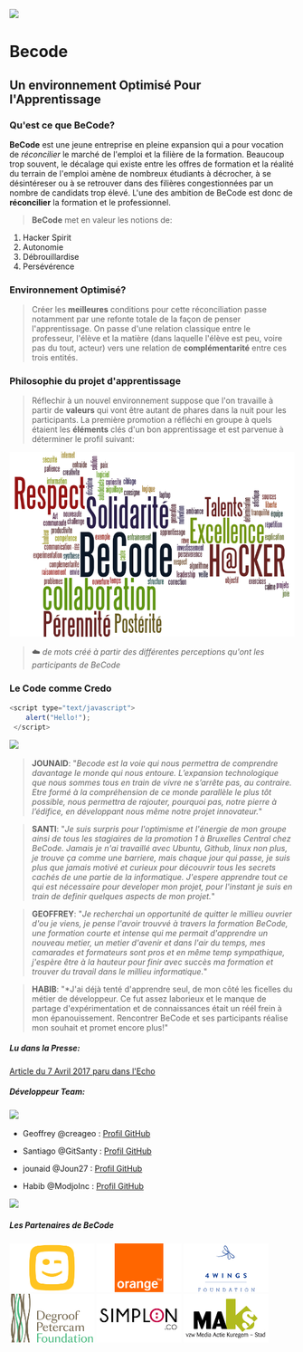 ![](https://scontent-bru2-1.xx.fbcdn.net/v/t31.0-8/15585290_386540095027862_462813526754655820_o.png?oh=8bfd8c8c4ba16934491fa27f2c76fffd&oe=5956577E)

# Becode
<!-- # Becode -->
## Un environnement Optimisé Pour l'Apprentissage
### Qu'est ce que BeCode?

**BeCode** est une jeune entreprise en pleine expansion qui a pour vocation de *réconcilier* le marché de l'emploi et la filière de la formation.
Beaucoup trop souvent, le décalage qui existe entre les offres de formation et la réalité du terrain de l'emploi amène de nombreux étudiants à décrocher, à se désintéreser ou à se retrouver dans des filières congestionnées par un nombre de candidats trop élevé.
L'une des ambition de BeCode est donc de **réconcilier** la formation et le professionnel.

>**BeCode** met en valeur les notions de:
1. Hacker Spirit
1. Autonomie
1. Débrouillardise
1. Persévérence

### Environnement Optimisé?
> Créer les **meilleures** conditions pour cette réconciliation passe notamment par une refonte totale de la façon de penser l'apprentissage. 
On passe d'une relation classique entre le professeur, l'élève et la matière (dans laquelle l'élève est peu, voire pas du tout, acteur) vers une relation de **complémentarité** entre ces trois entités.

### Philosophie du projet d'apprentissage
> Réflechir à un nouvel environnement suppose que l'on travaille à partir de **valeurs** qui vont être autant de phares dans la nuit pour les participants. La première promotion a réfléchi en groupe à quels étaient les __éléments__ clés d'un bon apprentissage et est parvenue à déterminer le profil suivant:

![Les Valeurs de BeCode](https://github.com/ModjoInc/BeCode/blob/master/wordle2.png)
> :cloud: *de mots créé à partir des différentes perceptions qu'ont les participants de BeCode*

### Le Code comme Credo
```javascript
<script type="text/javascript">
    alert("Hello!");
 </script> 
```
![](https://github.com/ModjoInc/BeCode/blob/master/quote.ico)
> **JOUNAID**: "*Becode est la voie qui nous permettra de comprendre davantage le monde qui nous entoure. L’expansion technologique que nous sommes tous en train de vivre ne s’arrête pas, au contraire. Etre formé à la compréhension de ce monde parallèle le plus tôt possible, nous permettra de rajouter, pourquoi pas, notre pierre à l’édifice, en développant nous même notre projet innovateur.*"

> **SANTI**: "*Je suis surpris pour l'optimisme et l'énergie de mon groupe ainsi de tous les stagiaires de la promotion 1 à Bruxelles Central
chez BeCode. Jamais je n'ai travaillé avec Ubuntu, Github, linux non plus, je trouve ça comme une barriere, mais chaque jour qui passe, je suis plus que jamais motivé et curieux pour découvrir tous les secrets cachés de une partie de la informatique.
J'espere apprendre tout ce qui est nécessaire pour developer mon projet, pour l'instant je suis en train de definir quelques
aspects de mon projet.*"

> __GEOFFREY__: "*Je recherchai un opportunité de quitter le millieu ouvrier d'ou je viens, je pense l'avoir trouvvé à travers la formation BeCode, une formation courte et intense qui me permait d'apprendre un nouveau metier, un metier d'avenir et dans l'air du temps, mes camarades et formateurs sont pros et en même temp sympathique, j'espère être à la hauteur pour finir avec succès ma formation et trouver du travail dans le millieu informatique.*"

> __HABIB__: "*J'ai déjà tenté d'apprendre seul, de mon côté les ficelles du métier de développeur. Ce fut assez laborieux et le manque de partage d'expérimentation et de connaissances était un réél frein à mon épanouissement. Rencontrer BeCode et ses participants réalise mon souhait et promet encore plus!"

##### Lu dans la Presse:
[Article du 7 Avril 2017 paru dans l'Echo](http://www.lecho.be/entreprises/technologie/BeCode-une-fabrique-sociale-de-codeurs-en-mode-start-up/9881172)
##### Développeur Team:
![](http://www.gif.ovh/french-gif/Informaticien%20Gif/Informaticien%20Gif%20(23).gif)
* Geoffrey @creageo : [Profil GitHub](https://github.com/creageo)
- Santiago @GitSanty : [Profil GitHub](https://github.com/GitSanty)
+ jounaid @Joun27 : [Profil GitHub](https://github.com/Joun27)
* Habib @ModjoInc : [Profil GitHub](https://github.com/ModjoInc)

![](https://scontent-bru2-1.xx.fbcdn.net/v/t31.0-8/15799934_390909794590892_3413810054793240841_o.png?oh=b1b525ad13618fe8ac36d4d1689a5c27&oe=59907477)

##### Les Partenaires de BeCode 
![Telenet](https://github.com/ModjoInc/BeCode/blob/master/telenet.png)
![Orange](https://github.com/ModjoInc/BeCode/blob/master/orange.png)
![4wings](https://github.com/ModjoInc/BeCode/blob/master/4wings.png)
![Degroof](https://github.com/ModjoInc/BeCode/blob/master/degroof.png)
![Simplon](https://github.com/ModjoInc/BeCode/blob/master/simplon.png)
![Maks](https://github.com/ModjoInc/BeCode/blob/master/maks.png)

